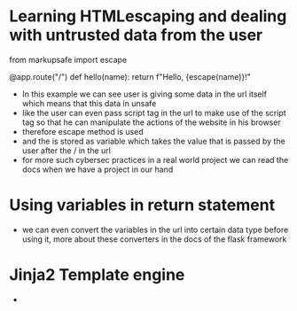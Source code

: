# Learning HTMLescaping and dealing with untrusted data from the user

from markupsafe import escape

@app.route("/<name>")
def hello(name):
    return f"Hello, {escape(name)}!"

- In this example we can see user is giving some data in the url itself which means that this data in unsafe
- like the user can even pass script tag in the url to make use of the script tag so that he can manipulate the actions of the website in his browser
- therefore escape method is used
- and the <name> is stored as variable which takes the value that is passed by the user after the / in the url 
- for more such cybersec practices in a real world project we can read the docs when we have a project in our hand

# Using variables in return statement

- we can even convert the variables in the url into certain data type before using it, more about these converters in the docs of the flask framework 

# Jinja2 Template engine

-
